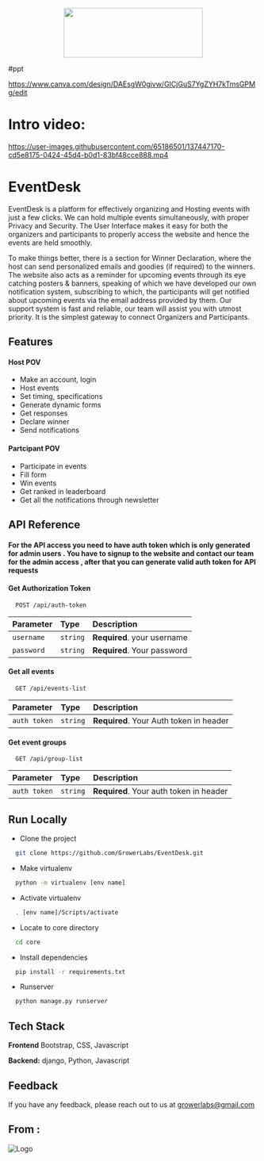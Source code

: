 <p align="center">
     <img src="https://i.imgur.com/j4ffLKS.png" width="280px" height="100px"/>
   
</p>


#ppt

https://www.canva.com/design/DAEsgW0gjvw/GICjGuS7YgZYH7kTmsGPMg/edit


# Intro video:

https://user-images.githubusercontent.com/65186501/137447170-cd5e8175-0424-45d4-b0d1-83bf48cce888.mp4



    


# EventDesk

EventDesk is a platform for effectively organizing and Hosting events with just a few clicks.
We can hold multiple events simultaneously, with proper Privacy and Security.
The User Interface makes it easy for both the organizers and participants to properly access the website and hence the events are held smoothly. 


To make things better, there is a section for Winner Declaration, where the host can send personalized emails and goodies (if required) to the winners. 
The website also acts as a reminder for upcoming events through its eye catching posters & banners, speaking of which we have developed our own notification system, subscribing to which, the participants will get notified about upcoming events via the email address provided by them. Our support system is fast and reliable, our team will assist you with utmost priority.
It is the simplest gateway to connect Organizers and Participants.






<!-- to know more visit website: http://event-desk.herokuapp.com/ -->
## Features

#### Host POV

- Make an account, login
- Host events
- Set timing, specifications
- Generate dynamic forms
- Get responses
- Declare winner
- Send notifications


#### Partcipant POV
- Participate in events
- Fill form
- Win events
- Get ranked in leaderboard
- Get all the notifications through newsletter





## API Reference

#### For the API access you need to have auth token which is only generated for admin users . You have to signup to the website and contact our team for the admin access , after that you can generate valid auth token for API requests 


#### Get Authorization Token

```http
  POST /api/auth-token
```

| Parameter | Type     | Description                |
| :-------- | :------- | :------------------------- |
| `username` | `string` | **Required**. your username |
| `password` | `string` | **Required**. Your password|



#### Get all events

```http
  GET /api/events-list
```

| Parameter | Type     | Description                |
| :-------- | :------- | :------------------------- |
| `auth token` | `string` | **Required**. Your Auth token in header |

#### Get event groups

```http
  GET /api/group-list
```

| Parameter | Type     | Description                       |
| :-------- | :------- | :-------------------------------- |
| `auth token`      | `string` | **Required**. Your auth token in header|



  




  
## Run Locally

- Clone the project

```bash
  git clone https://github.com/GrowerLabs/EventDesk.git
```


- Make virtualenv

```bash
  python -m virtualenv [env name]
```
- Activate virtualenv

```bash
  . [env name]/Scripts/activate
```
- Locate to core directory
```bash
  cd core
```

- Install dependencies

```bash
  pip install -r requirements.txt
```


- Runserver

```bash
  python manage.py runserver
```




  
## Tech Stack


**Frontend** Bootstrap, CSS, Javascript

**Backend:** django, Python, Javascript


  
## Feedback

If you have any feedback, please reach out to us at growerlabs@gmail.com

  
## From :


![Logo](https://i.imgur.com/tb24D9K.jpg)
  
